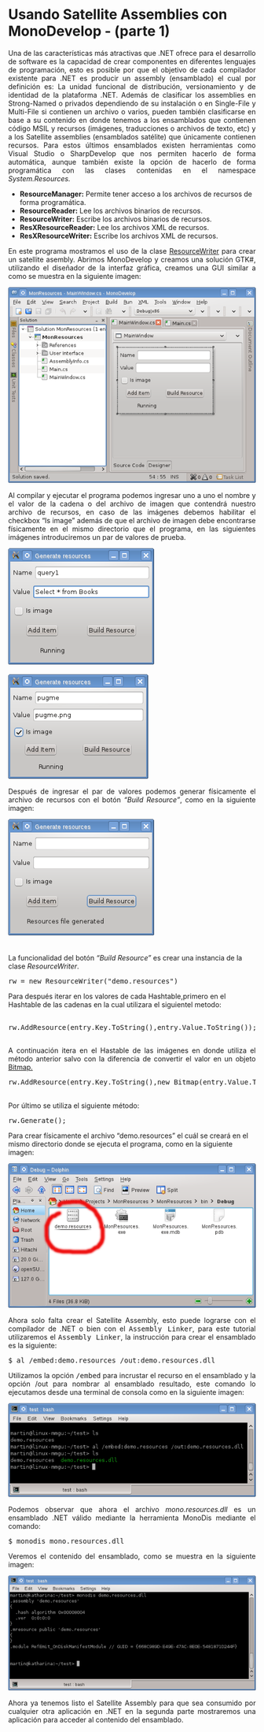 # Usando Satellite Assemblies con MonoDevelop - (parte 1)

<p align="justify">
Una de las características más atractivas que .NET ofrece para el desarrollo de software es la capacidad de crear componentes en diferentes lenguajes de programación, esto es posible por que el objetivo de cada compilador existente para .NET es producir un assembly (ensamblado) el cual por definición es: La unidad funcional de distribución, versionamiento y de identidad de la plataforma .NET.
Además de clasificar los assemblies en Strong-Named o privados dependiendo de su instalación o en Single-File y Multi-File si contienen un archivo o varios, pueden también clasificarse en base a su contenido en donde tenemos a los ensamblados que contienen código MSIL y recursos (imágenes, traducciones o archivos de texto, etc) y a los Satellite assemblies (ensamblados satélite) que únicamente contienen recursos.
Para estos últimos ensamblados existen herramientas como Visual Studio o SharpDevelop que nos permiten hacerlo de forma automática, aunque también existe la opción de hacerlo de forma programática con las clases contenidas en el namespace <i>System.Resources.</i>

<ul>
<li><b>ResourceManager:</b> Permite tener acceso a los archivos de recursos de forma programática.</li>
<li><b>ResourceReader:</b> Lee los archivos binarios de recursos.</li>
<li><b>ResourceWriter:</b> Escribe los archivos binarios de recursos.</li>
<li><b>ResXResourceReader:</b> Lee los archivos XML de recursos.</li>
<li><b>ResXResourceWriter:</b> Escribe los archivos XML de recursos.</li>
</ul>
</p>
<p align="justify">
En este programa mostramos el uso de la clase <a href="http://msdn.microsoft.com/en-us/library/system.resources.resourcewriter.aspx">ResourceWriter</a> para crear un satellite asembly. Abrimos MonoDevelop y creamos una solución GTK#, utilizando el diseñador de la interfaz gráfica, creamos una GUI similar a como se muestra en la siguiente imagen:
</p>
<div>
<img src="images/mnresource1.png" />
</div>
<p align="justify">
Al compilar y ejecutar el programa podemos ingresar uno a uno el nombre y el valor de la cadena o del archivo de imagen que contendrá nuestro archivo de recursos, en caso de las imágenes debemos habilitar el checkbox “Is image” además de que el archivo de imagen debe encontrarse físicamente en el mismo directorio que el programa, en las siguientes imágenes introduciremos un par de valores de prueba.
</p>
<div>
<img src="images/mnresource2.png" />
</div>
<br>
<div>
<img src="images/mnresource3.png" />
</div>
<p align="justify">
Después de ingresar el par de valores podemos generar físicamente el archivo de recursos con el botón <i>“Build Resource”</i>, como en la siguiente imagen:<br />
<div>
<img src="images/mnresource4.png" />
</div>
<br><br />La funcionalidad del botón <i>“Build Resource”</i> es crear una instancia de la clase <i>ResourceWriter</i>.<br />
<pre>
rw = new ResourceWriter("demo.resources")
</pre>
Para después iterar en los valores de cada Hashtable,primero en el Hashtable de las cadenas en la cual utilizara el siguientel metodo:
</p>
<pre>
<br />rw.AddResource(entry.Key.ToString(),entry.Value.ToString());<br />
</pre>
<p align="justify">
A continuación itera en el Hastable de las imágenes en donde utiliza el método anterior salvo con la diferencia de convertir el valor en un objeto <a href="http://msdn.microsoft.com/en-us/library/system.drawing.bitmap.aspx">Bitmap.</a><br />
<pre>
rw.AddResource(entry.Key.ToString(),new Bitmap(entry.Value.ToString()));
</pre>
<br />Por último se utiliza el siguiente método:<br />
<pre>
rw.Generate();
</pre>
Para crear físicamente el archivo “demo.resources” el cuál se creará en el mismo directorio donde se ejecuta el programa, como en la siguiente imagen:
</p>
<div>
<img src="images/monresources5.png" />
</div>
<p align="justify">
Ahora solo falta crear el Satellite Assembly, esto puede lograrse con el compilador de .NET o bien con el <tt>Assembly Linker</tt>, para este tutorial utilizaremos el <tt>Assembly Linker</tt>, la instrucción para crear el ensamblado es la siguiente:
</p>
<pre>
$ al /embed:demo.resources /out:demo.resources.dll
</pre>
<p align="justify">
Utilizamos la opción <tt>/embed</tt> para incrustar el recurso en el ensamblado y la opción /out para nombrar al ensamblado resultado, este comando lo ejecutamos desde una terminal de consola como en la siguiente imagen:</p>
<div>
<img src="images/monresources6.png" />
</div>
<p align="justify">
Podemos observar que ahora el archivo <i>mono.resources.dll</i> es un ensamblado .NET válido  mediante la herramienta MonoDis mediante el comando:
</p>
<pre>
$ monodis mono.resources.dll
</pre>
<p align="justify">
Veremos el contenido del ensamblado, como se muestra en la siguiente imagen:
</p>
<div>
<img src="images/monresources7.png" />
</div>
<p align="justify">
Ahora ya tenemos listo el Satellite Assembly para que sea consumido por cualquier otra aplicación en .NET en la segunda parte mostraremos una aplicación para acceder al contenido del ensamblado.
</p>
